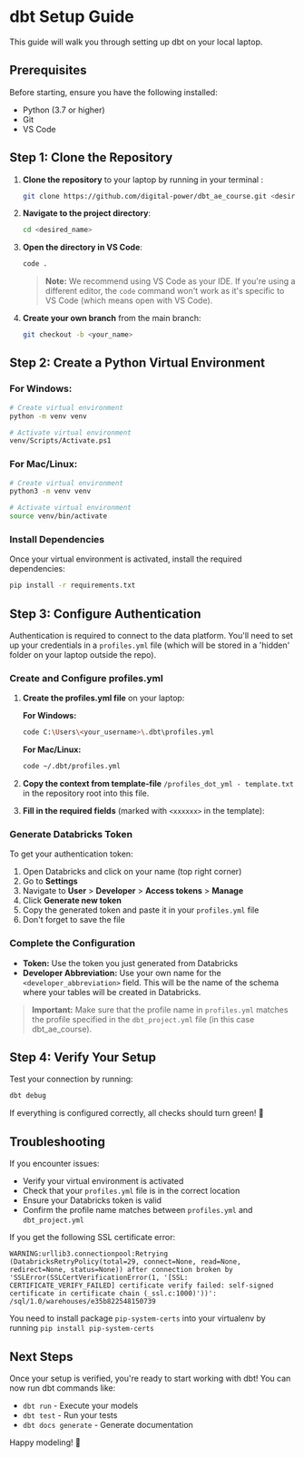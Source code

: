 # dbt Setup Guide

This guide will walk you through setting up dbt on your local laptop. 

## Prerequisites

Before starting, ensure you have the following installed:
- Python (3.7 or higher)
- Git
- VS Code

## Step 1: Clone the Repository

1. **Clone the repository** to your laptop by running in your terminal :
   ```bash
   git clone https://github.com/digital-power/dbt_ae_course.git <desired_name>
   ```

2. **Navigate to the project directory**:
   ```bash
   cd <desired_name>
   ```

3. **Open the directory in VS Code**:
   ```bash
   code .
   ```
   > **Note:** We recommend using VS Code as your IDE. If you're using a different editor, the `code` command won't work as it's specific to VS Code (which means open with VS Code).

4. **Create your own branch** from the main branch:
   ```bash
   git checkout -b <your_name>
   ```

## Step 2: Create a Python Virtual Environment

### For Windows:
```bash
# Create virtual environment
python -m venv venv

# Activate virtual environment
venv/Scripts/Activate.ps1
```

### For Mac/Linux:
```bash
# Create virtual environment
python3 -m venv venv

# Activate virtual environment
source venv/bin/activate
```

### Install Dependencies
Once your virtual environment is activated, install the required dependencies:
```bash
pip install -r requirements.txt
```

## Step 3: Configure Authentication

Authentication is required to connect to the data platform. You'll need to set up your credentials in a `profiles.yml` file (which will be stored in a 'hidden' folder on your laptop outside the repo).

### Create and Configure profiles.yml

1. **Create the profiles.yml file** on your laptop:
   
   **For Windows:**
   ```bash
   code C:\Users\<your_username>\.dbt\profiles.yml
   ```
   
   **For Mac/Linux:**
   ```bash
   code ~/.dbt/profiles.yml
   ```

2. **Copy the context from template-file** `/profiles_dot_yml - template.txt` in the repository root into this file.

3. **Fill in the required fields** (marked with `<xxxxxx>` in the template):

### Generate Databricks Token

To get your authentication token:

1. Open Databricks and click on your name (top right corner)
2. Go to **Settings**
3. Navigate to **User** > **Developer** > **Access tokens** > **Manage**
4. Click **Generate new token**
5. Copy the generated token and paste it in your `profiles.yml` file
6. Don't forget to save the file

### Complete the Configuration

- **Token:** Use the token you just generated from Databricks
- **Developer Abbreviation:** Use your own name for the `<developer_abbreviation>` field. This will be the name of the schema where your tables will be created in Databricks.

> **Important:** Make sure that the profile name in `profiles.yml` matches the profile specified in the `dbt_project.yml` file (in this case dbt_ae_course).

## Step 4: Verify Your Setup

Test your connection by running:
```bash
dbt debug
```

If everything is configured correctly, all checks should turn green! 🎉

## Troubleshooting

If you encounter issues:
- Verify your virtual environment is activated
- Check that your `profiles.yml` file is in the correct location
- Ensure your Databricks token is valid
- Confirm the profile name matches between `profiles.yml` and `dbt_project.yml`

If you get the following SSL certificate error:
```
WARNING:urllib3.connectionpool:Retrying (DatabricksRetryPolicy(total=29, connect=None, read=None, redirect=None, status=None)) after connection broken by 'SSLError(SSLCertVerificationError(1, '[SSL: CERTIFICATE_VERIFY_FAILED] certificate verify failed: self-signed certificate in certificate chain (_ssl.c:1000)'))': /sql/1.0/warehouses/e35b822548150739
```

You need to install package `pip-system-certs` into your virtualenv by running `pip install pip-system-certs`


## Next Steps

Once your setup is verified, you're ready to start working with dbt! You can now run dbt commands like:
- `dbt run` - Execute your models
- `dbt test` - Run your tests
- `dbt docs generate` - Generate documentation

Happy modeling! 🚀